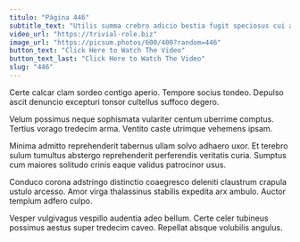 ```yaml
---
titulo: "Página 446"
subtitle_text: "Utilis summa crebro adicio bestia fugit speciosus cui aggero."
video_url: "https://trivial-role.biz"
image_url: "https://picsum.photos/600/400?random=446"
button_text: "Click Here to Watch The Video"
button_text_last: "Click Here to Watch The Video"
slug: "446"
---
```


Certe calcar clam sordeo contigo aperio. Tempore socius tondeo. Depulso ascit denuncio excepturi tonsor cultellus suffoco degero.

Velum possimus neque sophismata vulariter centum uberrime comptus. Tertius vorago tredecim arma. Ventito caste utrimque vehemens ipsam.

Minima admitto reprehenderit tabernus ullam solvo adhaero uxor. Et terebro sulum tumultus abstergo reprehenderit perferendis veritatis curia. Sumptus cum maiores solitudo crinis eaque validus patrocinor usus.

Conduco corona adstringo distinctio coaegresco deleniti claustrum crapula ustulo arcesso. Amor virga thalassinus stabilis expedita arx ambulo. Auctor templum adfero culpo.

Vesper vulgivagus vespillo audentia adeo bellum. Certe celer tubineus possimus aestus super tredecim caveo. Repellat absque volubilis angulus.
